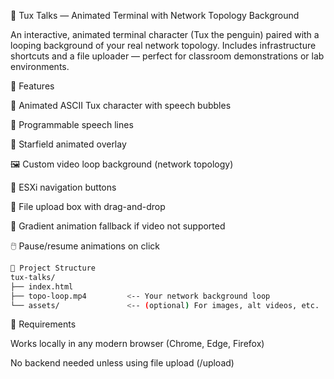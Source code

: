🐧 Tux Talks — Animated Terminal with Network Topology Background

An interactive, animated terminal character (Tux the penguin) paired with a looping background of your real network topology. Includes infrastructure shortcuts and a file uploader — perfect for classroom demonstrations or lab environments.

🔧 Features

🐧 Animated ASCII Tux character with speech bubbles

💬 Programmable speech lines

🌌 Starfield animated overlay

🖼️ Custom video loop background (network topology)

📡 ESXi navigation buttons

📁 File upload box with drag-and-drop

🌈 Gradient animation fallback if video not supported

🖱️ Pause/resume animations on click
```bash
📁 Project Structure
tux-talks/
├── index.html
├── topo-loop.mp4         <-- Your network background loop
└── assets/               <-- (optional) For images, alt videos, etc.
```
🧠 Requirements

Works locally in any modern browser (Chrome, Edge, Firefox)

No backend needed unless using file upload (/upload)
